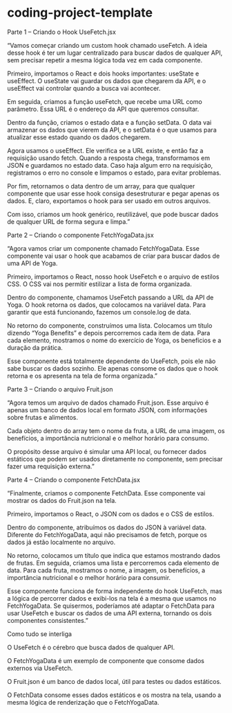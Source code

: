 # coding-project-template
Parte 1 – Criando o Hook UseFetch.jsx

“Vamos começar criando um custom hook chamado useFetch. A ideia desse hook é ter um lugar centralizado para buscar dados de qualquer API, sem precisar repetir a mesma lógica toda vez em cada componente.

Primeiro, importamos o React e dois hooks importantes: useState e useEffect. O useState vai guardar os dados que chegarem da API, e o useEffect vai controlar quando a busca vai acontecer.

Em seguida, criamos a função useFetch, que recebe uma URL como parâmetro. Essa URL é o endereço da API que queremos consultar.

Dentro da função, criamos o estado data e a função setData. O data vai armazenar os dados que vierem da API, e o setData é o que usamos para atualizar esse estado quando os dados chegarem.

Agora usamos o useEffect. Ele verifica se a URL existe, e então faz a requisição usando fetch. Quando a resposta chega, transformamos em JSON e guardamos no estado data. Caso haja algum erro na requisição, registramos o erro no console e limpamos o estado, para evitar problemas.

Por fim, retornamos o data dentro de um array, para que qualquer componente que usar esse hook consiga desestruturar e pegar apenas os dados. E, claro, exportamos o hook para ser usado em outros arquivos.

Com isso, criamos um hook genérico, reutilizável, que pode buscar dados de qualquer URL de forma segura e limpa.”

Parte 2 – Criando o componente FetchYogaData.jsx

“Agora vamos criar um componente chamado FetchYogaData. Esse componente vai usar o hook que acabamos de criar para buscar dados de uma API de Yoga.

Primeiro, importamos o React, nosso hook UseFetch e o arquivo de estilos CSS. O CSS vai nos permitir estilizar a lista de forma organizada.

Dentro do componente, chamamos UseFetch passando a URL da API de Yoga. O hook retorna os dados, que colocamos na variável data. Para garantir que está funcionando, fazemos um console.log de data.

No retorno do componente, construímos uma lista. Colocamos um título dizendo “Yoga Benefits” e depois percorremos cada item de data. Para cada elemento, mostramos o nome do exercício de Yoga, os benefícios e a duração da prática.

Esse componente está totalmente dependente do UseFetch, pois ele não sabe buscar os dados sozinho. Ele apenas consome os dados que o hook retorna e os apresenta na tela de forma organizada.”

Parte 3 – Criando o arquivo Fruit.json

“Agora temos um arquivo de dados chamado Fruit.json. Esse arquivo é apenas um banco de dados local em formato JSON, com informações sobre frutas e alimentos.

Cada objeto dentro do array tem o nome da fruta, a URL de uma imagem, os benefícios, a importância nutricional e o melhor horário para consumo.

O propósito desse arquivo é simular uma API local, ou fornecer dados estáticos que podem ser usados diretamente no componente, sem precisar fazer uma requisição externa.”

Parte 4 – Criando o componente FetchData.jsx

“Finalmente, criamos o componente FetchData. Esse componente vai mostrar os dados do Fruit.json na tela.

Primeiro, importamos o React, o JSON com os dados e o CSS de estilos.

Dentro do componente, atribuímos os dados do JSON à variável data. Diferente do FetchYogaData, aqui não precisamos de fetch, porque os dados já estão localmente no arquivo.

No retorno, colocamos um título que indica que estamos mostrando dados de frutas. Em seguida, criamos uma lista e percorremos cada elemento de data. Para cada fruta, mostramos o nome, a imagem, os benefícios, a importância nutricional e o melhor horário para consumir.

Esse componente funciona de forma independente do hook UseFetch, mas a lógica de percorrer dados e exibi-los na tela é a mesma que usamos no FetchYogaData. Se quisermos, poderíamos até adaptar o FetchData para usar UseFetch e buscar os dados de uma API externa, tornando os dois componentes consistentes.”

Como tudo se interliga

O UseFetch é o cérebro que busca dados de qualquer API.

O FetchYogaData é um exemplo de componente que consome dados externos via UseFetch.

O Fruit.json é um banco de dados local, útil para testes ou dados estáticos.

O FetchData consome esses dados estáticos e os mostra na tela, usando a mesma lógica de renderização que o FetchYogaData.
